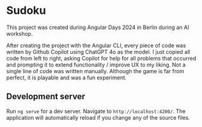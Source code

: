 # Sudoku

This project was created during Angular Days 2024 in Berlin during an AI workshop.

After creating the project with the Angular CLI, every piece of code was written by Github Copilot using ChatGPT 4o as the model. I just copied all code from left to right, asking Copilot for help for all problems that occurred and prompting it to extend functionality / improve UX to my liking. Not a single line of code was written manually. Although the game is far from perfect, it is playable and was a fun experiment.

## Development server

Run `ng serve` for a dev server. Navigate to `http://localhost:4200/`. The application will automatically reload if you change any of the source files.
